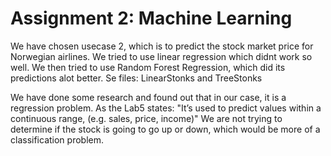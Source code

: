 # Assignment 2: Machine Learning

We have chosen usecase 2, which is to predict the stock market price for Norwegian airlines.
We tried to use linear regression which didnt work so well. We then tried to use Random Forest Regression, which did its predictions alot better. Se files: LinearStonks and TreeStonks

We have done some research and found out that in our case, it is a regression problem. As the Lab5 states: "It’s used to predict values within a continuous range, (e.g. sales, price, income)" We are not trying to determine if the stock is going to go up or down, which would be more of a classification problem.